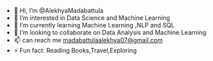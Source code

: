 - 👋 Hi, I’m @AlekhyaMadabattula
- 👀 I’m interested in Data Science and Machine Learning 
- 🌱 I’m currently learning Machine Learning ,NLP and SQL
- 💞️ I’m looking to collaborate on Data Analysis and Machine Learning 
- 📫 can reach me madabattulaalekhya07@gmail.com
- ⚡ Fun fact: Reading Books,Travel,Exploring

<!---
AlekhyaMadabattula/AlekhyaMadabattula is a ✨ special ✨ repository because its `README.md` (this file) appears on your GitHub profile.
You can click the Preview link to take a look at your changes.
--->
